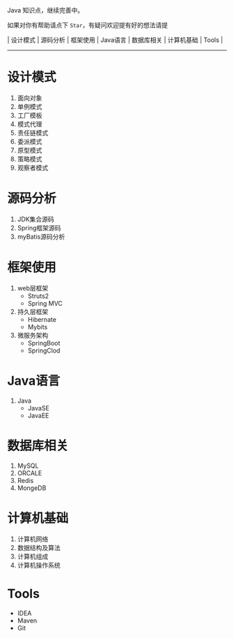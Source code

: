 


Java 知识点，继续完善中。




如果对你有帮助请点下 `Star`，有疑问欢迎提有好的想法请提 


| 设计模式 | 源码分析 | 框架使用 | Java语言 | 数据库相关 | 计算机基础 | Tools |

----------


# 设计模式 #
	
1. 面向对象
2. 单例模式
3. 工厂模板
4. 模式代理
5. 责任链模式
6. 委派模式
7. 原型模式
8. 策略模式
9. 观察者模式

# 源码分析 #

1. JDK集合源码
2. Spring框架源码
3. myBatis源码分析

# 框架使用 #

1. web层框架
	* Struts2
	* Spring MVC
2. 持久层框架
	* Hibernate
	* Mybits
3. 微服务架构
	* SpringBoot
	* SpringClod

# Java语言 #
1. Java
	- JavaSE
	- JavaEE


# 数据库相关 #

1. MySQL
2. ORCALE
3. Redis
4. MongeDB

# 计算机基础 

1. 计算机网络 
2. 数据结构及算法
3. 计算机组成  
4. 计算机操作系统  

# Tools  

- IDEA
- Maven
- Git



